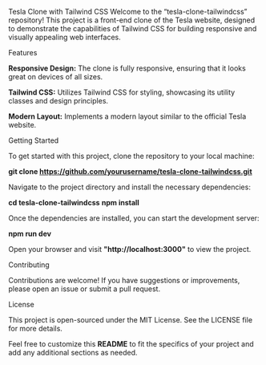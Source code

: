 Tesla Clone with Tailwind CSS
Welcome to the “tesla-clone-tailwindcss” repository! This project is a front-end clone of the Tesla website, designed to demonstrate the capabilities of Tailwind CSS for building responsive and visually appealing web interfaces.

Features

**Responsive Design:** The clone is fully responsive, ensuring that it looks great on devices of all sizes.

**Tailwind CSS:** Utilizes Tailwind CSS for styling, showcasing its utility classes and design principles.

**Modern Layout:** Implements a modern layout similar to the official Tesla website.

Getting Started

To get started with this project, clone the repository to your local machine:

**git clone https://github.com/yourusername/tesla-clone-tailwindcss.git**

Navigate to the project directory and install the necessary dependencies:

**cd tesla-clone-tailwindcss**
**npm install**

Once the dependencies are installed, you can start the development server:

**npm run dev**

Open your browser and visit **"http://localhost:3000"** to view the project.

Contributing

Contributions are welcome! If you have suggestions or improvements, please open an issue or submit a pull request.

License

This project is open-sourced under the MIT License. See the LICENSE file for more details.

Feel free to customize this **README** to fit the specifics of your project and add any additional sections as needed.
